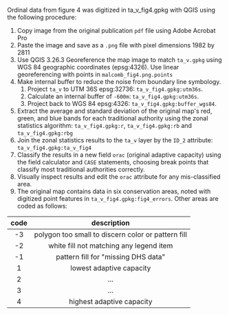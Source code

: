 Ordinal data from figure 4 was digitized in ta_v_fig4.gpkg with QGIS using the following
procedure:

1.  Copy image from the original publication `pdf` file using Adobe
    Acrobat Pro
2.  Paste the image and save as a `.png` file with pixel dimensions 1982
    by 2811
3.  Use QGIS 3.26.3 Georeference the map image to match `ta_v.gpkg`
    using WGS 84 geographic coordinates (epsg:4326). Use linear
    georeferencing with points in
    `malcomb_fig4.png.points`
4.  Make internal buffer to reduce the noise from boundary line
    symbology.
    1.  Project `ta_v` to UTM 36S epsg:32736: `ta_v_fig4.gpkg:utm36s`.
    2.  Calculate an internal buffer of `-600m`:
        `ta_v_fig4.gpkg:utm36s`.
    3.  Project back to WGS 84 epsg:4326: `ta_v_fig4.gpkg:buffer_wgs84`.
5.  Extract the average and standard deviation of the original map's
    red, green, and blue bands for each traditional authority using the
    zonal statistics algorithm: `ta_v_fig4.gpkg:r`, `ta_v_fig4.gpkg:rb`
    and `ta_v_fig4.gpkg:rbg`
6.  Join the zonal statistics results to the `ta_v` layer by the `ID_2`
    attribute: `ta_v_fig4.gpkg:ta_v_fig4`
7.  Classify the results in a new field `orac` (original adaptive
    capacity) using the field calculator and `CASE` statements, choosing
    break points that classify most traditional authorities correctly.
8.  Visually inspect results and edit the `orac` attribute for any
    mis-classified area.
9.  The original map contains data in six conservation areas, noted with
    digitized point features in `ta_v_fig4.gpkg:fig4_errors`. Other
    areas are coded as follows:

| code | description                                        |
|:----:|:--------------------------------------------------:|
|  -3  | polygon too small to discern color or pattern fill |
|  -2  | white fill not matching any legend item            |
|  -1  | pattern fill for "missing DHS data"                |
|  1   | lowest adaptive capacity                           |
|  2   | ...                                                |
|  3   | ...                                                |
|  4   | highest adaptive capacity                          |
